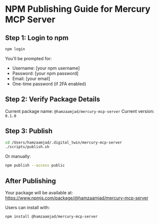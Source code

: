 # NPM Publishing Guide for Mercury MCP Server

## Step 1: Login to npm

```bash
npm login
```

You'll be prompted for:
- Username: [your npm username]
- Password: [your npm password]
- Email: [your email]
- One-time password (if 2FA enabled)

## Step 2: Verify Package Details

Current package name: `@hamzaamjad/mercury-mcp-server`
Current version: `0.1.0`

## Step 3: Publish

```bash
cd /Users/hamzaamjad/.digital_twin/mercury-mcp-server
./scripts/publish.sh
```

Or manually:
```bash
npm publish --access public
```

## After Publishing

Your package will be available at:
https://www.npmjs.com/package/@hamzaamjad/mercury-mcp-server

Users can install with:
```bash
npm install @hamzaamjad/mercury-mcp-server
```